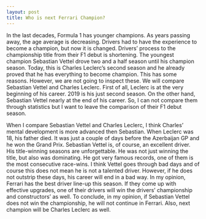 ```yaml
---
layout: post
title: Who is next Ferrari Champion?
---
```


In the last decades, Formula 1 has younger champions. As years passing away, the age average is decreasing. Drivers had to have the experience to become a champion, but now it is changed. Drivers’ process to the championship title from their F1 debut is shortening. The youngest champion Sebastian Vettel drove two and a half season until his champion season. Today, this is Charles Leclerc’s second season and he already proved that he has everything to become champion. This has some reasons. However, we are not going to inspect these. We will compare Sebastian Vettel and Charles Leclerc.
First of all, Leclerc is at the very beginning of his career. 2019 is his just second season. On the other hand, Sebastian Vettel nearly at the end of his career. So, I can not compare them through statistics but I want to leave the comparison of their F1 debut season.


When I compare Sebastian Vettel and Charles Leclerc, I think Charles’ mental development is more advanced then Sebastian. When Leclerc was 18, his father died. It was just a couple of days before the Azerbaijan GP and he won the Grand Prix.
Sebastian Vettel is, of course, an excellent driver. His title-winning seasons are unforgettable. He was not just winning the title, but also was dominating. He got very famous records, one of them is the most consecutive race-wins. I think Vettel goes through bad days and of course this does not mean he is not a talented driver. However, if he does not outstrip these days, his career will end in a bad way.
In my opinion, Ferrari has the best driver line-up this season. If they come up with effective upgrades, one of their drivers will win the drivers’ championship and constructors’ as well.
To conclude, in my opinion, if Sebastian Vettel does not win the championship, he will not continue in Ferrari. Also, next champion will be Charles Leclerc as well.
